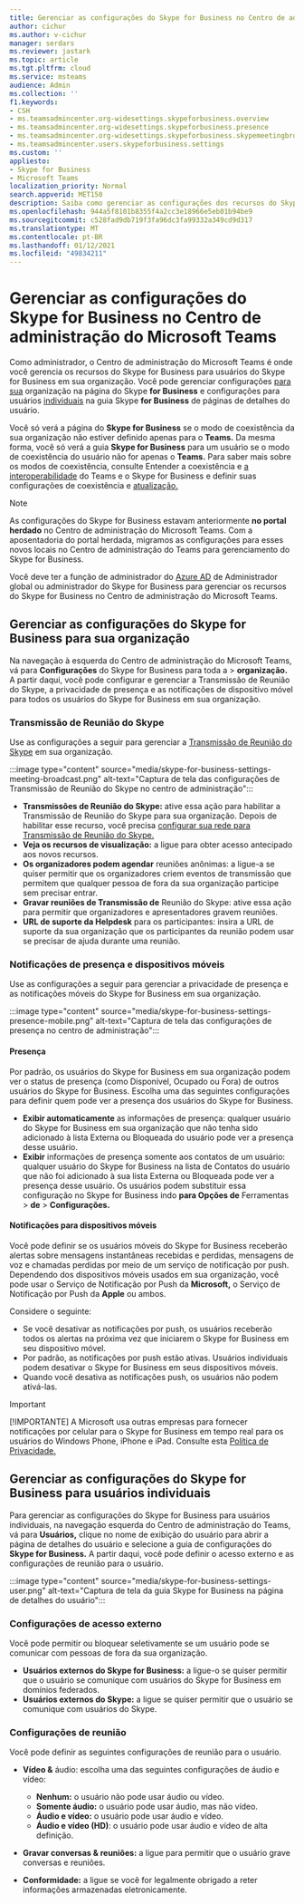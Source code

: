 ```yaml
---
title: Gerenciar as configurações do Skype for Business no Centro de administração do Microsoft Teams
author: cichur
ms.author: v-cichur
manager: serdars
ms.reviewer: jastark
ms.topic: article
ms.tgt.pltfrm: cloud
ms.service: msteams
audience: Admin
ms.collection: ''
f1.keywords:
- CSH
- ms.teamsadmincenter.org-widesettings.skypeforbusiness.overview
- ms.teamsadmincenter.org-widesettings.skypeforbusiness.presence
- ms.teamsadmincenter.org-widesettings.skypeforbusiness.skypemeetingbroadcast
- ms.teamsadmincenter.users.skypeforbusiness.settings
ms.custom: ''
appliesto:
- Skype for Business
- Microsoft Teams
localization_priority: Normal
search.appverid: MET150
description: Saiba como gerenciar as configurações dos recursos do Skype for Business no Centro de administração do Microsoft Teams.
ms.openlocfilehash: 944a5f8101b8355f4a2cc3e18966e5eb01b94be9
ms.sourcegitcommit: c528fad9db719f3fa96dc3fa99332a349cd9d317
ms.translationtype: MT
ms.contentlocale: pt-BR
ms.lasthandoff: 01/12/2021
ms.locfileid: "49834211"
---
```

# <a name="manage-skype-for-business-settings-in-the-microsoft-teams-admin-center"></a>Gerenciar as configurações do Skype for Business no Centro de administração do Microsoft Teams

<!-- Bookmark used by Context Sensitive Help (CSH). Do not delete. -->
<a name="sfb-settings"> </a>
<!-- Do not remove the bookmark link above. -->

Como administrador, o Centro de administração do Microsoft Teams é onde você gerencia os recursos do Skype for Business para usuários do Skype for Business em sua organização. Você pode gerenciar configurações [para sua](#manage-skype-for-business-settings-for-your-organization) organização na página do Skype **for Business** e configurações para usuários [individuais](#manage-skype-for-business-settings-for-individual-users) na guia Skype **for Business** de páginas de detalhes do usuário.

Você só verá a página do **Skype for Business** se o modo de coexistência da sua organização não estiver definido apenas para o **Teams.** Da mesma forma, você só verá a guia **Skype for Business** para um usuário se o modo de coexistência do usuário não for apenas o **Teams.** Para saber mais sobre os modos de coexistência, consulte Entender a coexistência e [a interoperabilidade](teams-and-skypeforbusiness-coexistence-and-interoperability.md) do Teams e o Skype for Business e definir suas configurações de coexistência e [atualização.](setting-your-coexistence-and-upgrade-settings.md)

> [!NOTE]
> As configurações do Skype for Business estavam anteriormente **no portal herdado** no Centro de administração do Microsoft Teams. Com a aposentadoria do portal herdada, migramos as configurações para esses novos locais no Centro de administração do Teams para gerenciamento do Skype for Business.

Você deve ter a função de administrador do [Azure AD](https://docs.microsoft.com/azure/active-directory/roles/permissions-reference) de Administrador global ou administrador do Skype for Business para gerenciar os recursos do Skype for Business no Centro de administração do Microsoft Teams.

## <a name="manage-skype-for-business-settings-for-your-organization"></a>Gerenciar as configurações do Skype for Business para sua organização

Na navegação à esquerda do Centro de administração do Microsoft Teams, vá para **Configurações** do Skype for Business para toda a  >  **organização.** A partir daqui, você pode configurar e gerenciar a Transmissão de Reunião do Skype, a privacidade de presença e as notificações de dispositivo móvel para todos os usuários do Skype for Business em sua organização.

### <a name="skype-meeting-broadcast"></a>Transmissão de Reunião do Skype

<!-- Bookmark used by Context Sensitive Help (CSH). Do not delete. -->
<a name="sfb-org-wide-broadcast"> </a>
<!-- Do not remove the bookmark link above. -->

Use as configurações a seguir para gerenciar a [Transmissão de Reunião do Skype](https://support.microsoft.com/office/what-is-a-skype-meeting-broadcast-c472c76b-21f1-4e4b-ab58-329a6c33757d) em sua organização.

:::image type="content" source="media/skype-for-business-settings-meeting-broadcast.png" alt-text="Captura de tela das configurações de Transmissão de Reunião do Skype no centro de administração":::

- **Transmissões de Reunião do Skype:** ative essa ação para habilitar a Transmissão de Reunião do Skype para sua organização. Depois de habilitar esse recurso, você precisa [configurar sua rede para Transmissão de Reunião do Skype.](https://docs.microsoft.com/skypeforbusiness/set-up-your-network-for-skype-meeting-broadcast/set-up-your-network-for-skype-meeting-broadcast)
- **Veja os recursos de visualização:** a ligue para obter acesso antecipado aos novos recursos.
- **Os organizadores podem agendar** reuniões anônimas: a ligue-a se quiser permitir que os organizadores criem eventos de transmissão que permitem que qualquer pessoa de fora da sua organização participe sem precisar entrar. 
- **Gravar reuniões de Transmissão de** Reunião do Skype: ative essa ação para permitir que organizadores e apresentadores gravem reuniões.  
- **URL de suporte da Helpdesk** para os participantes: insira a URL de suporte da sua organização que os participantes da reunião podem usar se precisar de ajuda durante uma reunião.

### <a name="presence-and-mobile-notifications"></a>Notificações de presença e dispositivos móveis

<!-- Bookmark used by Context Sensitive Help (CSH). Do not delete. -->
<a name="sfb-org-wide-presence-mobile"> </a>
<!-- Do not remove the bookmark link above. -->


Use as configurações a seguir para gerenciar a privacidade de presença e as notificações móveis do Skype for Business em sua organização.

:::image type="content" source="media/skype-for-business-settings-presence-mobile.png" alt-text="Captura de tela das configurações de presença no centro de administração":::

#### <a name="presence"></a>Presença

Por padrão, os usuários do Skype for Business em sua organização podem ver o status de presença (como Disponível, Ocupado ou Fora) de outros usuários do Skype for Business. Escolha uma das seguintes configurações para definir quem pode ver a presença dos usuários do Skype for Business.

- **Exibir automaticamente** as informações de presença: qualquer usuário do Skype for  Business  em sua organização que não tenha sido adicionado à lista Externa ou Bloqueada do usuário pode ver a presença desse usuário.
- **Exibir** informações de presença somente aos contatos de um usuário: qualquer usuário do Skype for Business na lista de Contatos do usuário que não foi adicionado à sua lista Externa ou Bloqueada pode ver a presença desse usuário.   Os usuários podem substituir essa configuração no Skype for Business indo **para Opções de** Ferramentas  >  **de**  >  **Configurações.**

#### <a name="mobile-notifications"></a>Notificações para dispositivos móveis

Você pode definir se os usuários móveis do Skype for Business receberão alertas sobre mensagens instantâneas recebidas e perdidas, mensagens de voz e chamadas perdidas por meio de um serviço de notificação por push. Dependendo dos dispositivos móveis usados em sua organização, você pode usar o Serviço de Notificação por Push da **Microsoft,** o Serviço de Notificação por Push da **Apple** ou ambos.

Considere o seguinte:

- Se você desativar as notificações por push, os usuários receberão todos os alertas na próxima vez que iniciarem o Skype for Business em seu dispositivo móvel.
- Por padrão, as notificações por push estão ativas. Usuários individuais podem desativar o Skype for Business em seus dispositivos móveis.
- Quando você desativa as notificações push, os usuários não podem ativá-las. 

> [!IMPORTANT]
> [!IMPORTANTE] A Microsoft usa outras empresas para fornecer notificações por celular para o Skype for Business em tempo real para os usuários do Windows Phone, iPhone e iPad. Consulte esta [Política de Privacidade.](https://go.microsoft.com/fwlink/p/?linkid=247732)

## <a name="manage-skype-for-business-settings-for-individual-users"></a>Gerenciar as configurações do Skype for Business para usuários individuais

<!-- Bookmark used by Context Sensitive Help (CSH). Do not delete. -->
<a name="sfb-user-settings"> </a>
<!-- Do not remove the bookmark link above. -->

Para gerenciar as configurações do Skype for Business para usuários individuais, na navegação esquerda do Centro de administração do Teams, vá para **Usuários,** clique no nome de exibição do usuário para abrir a página de detalhes do usuário e selecione a guia de configurações do **Skype for Business.** A partir daqui, você pode definir o acesso externo e as configurações de reunião para o usuário.

:::image type="content" source="media/skype-for-business-settings-user.png" alt-text="Captura de tela da guia Skype for Business na página de detalhes do usuário":::

### <a name="external-access-settings"></a>Configurações de acesso externo

Você pode permitir ou bloquear seletivamente se um usuário pode se comunicar com pessoas de fora da sua organização.

- **Usuários externos do Skype for Business:** a ligue-o se quiser permitir que o usuário se comunique com usuários do Skype for Business em domínios federados.
- **Usuários externos do Skype:** a ligue se quiser permitir que o usuário se comunique com usuários do Skype. 

### <a name="meeting-settings"></a>Configurações de reunião

Você pode definir as seguintes configurações de reunião para o usuário.

- **Vídeo &** áudio: escolha uma das seguintes configurações de áudio e vídeo:

    - **Nenhum:** o usuário não pode usar áudio ou vídeo.
    - **Somente áudio:** o usuário pode usar áudio, mas não vídeo.
    - **Áudio e vídeo:** o usuário pode usar áudio e vídeo.
    - **Áudio e vídeo (HD)**: o usuário pode usar áudio e vídeo de alta definição.
    
- **Gravar conversas & reuniões:** a ligue para permitir que o usuário grave conversas e reuniões.
- **Conformidade:** a ligue se você for legalmente obrigado a reter informações armazenadas eletronicamente. 
